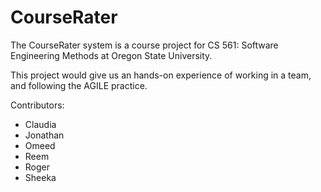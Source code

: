 # CourseRater

The CourseRater system is a course project for CS 561: Software Engineering Methods
at Oregon State University.

This project would give us an hands-on experience of working in a team, and following the 
AGILE practice.

Contributors:

- Claudia
- Jonathan
- Omeed
- Reem
- Roger
- Sheeka
